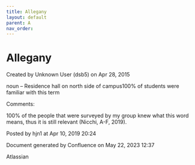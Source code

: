 ```yaml
---
title: Allegany
layout: default
parent: A
nav_order:
---
```


# Allegany

Created by  Unknown User (dsb5) on Apr 28, 2015

noun – Residence hall on north side of campus100% of students were familiar with this term

Comments:

100% of the people that were surveyed by my group knew what this word means, thus it is still relevant (Nicchi, A-F, 2019). 

Posted by hjn1 at Apr 10, 2019 20:24

Document generated by Confluence on May 22, 2023 12:37

Atlassian
